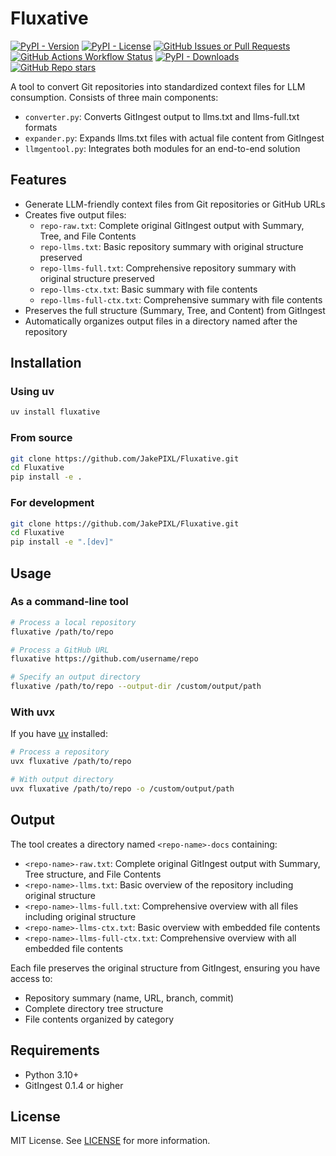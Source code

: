 # Fluxative

[<img src="https://img.shields.io/pypi/v/fluxative" alt="PyPI - Version">](https://pypi.org/project/fluxative/)
[<img src="https://img.shields.io/pypi/l/fluxative" alt="PyPI - License">](https://github.com/JakePIXL/fluxative/blob/main/LICENSE)
[<img src="https://img.shields.io/github/issues/JakePIXL/fluxative" alt="GitHub Issues or Pull Requests">](https://github.com/JakePIXL/fluxative/issues)
[<img src="https://img.shields.io/github/actions/workflow/status/JakePIXL/Fluxative/python-publish.yml" alt="GitHub Actions Workflow Status">](https://github.com/JakePIXL/fluxative/actions)
[<img src="https://img.shields.io/pypi/dm/fluxative" alt="PyPI - Downloads">](https://pypi.org/project/fluxative/)
[<img src="https://img.shields.io/github/stars/JakePIXL/fluxative" alt="GitHub Repo stars">](https://github.com/JakePIXL/fluxative/stargazers)


A tool to convert Git repositories into standardized context files for LLM consumption. Consists of three main components:

- `converter.py`: Converts GitIngest output to llms.txt and llms-full.txt formats
- `expander.py`: Expands llms.txt files with actual file content from GitIngest
- `llmgentool.py`: Integrates both modules for an end-to-end solution

## Features

- Generate LLM-friendly context files from Git repositories or GitHub URLs
- Creates five output files:
  - `repo-raw.txt`: Complete original GitIngest output with Summary, Tree, and File Contents
  - `repo-llms.txt`: Basic repository summary with original structure preserved
  - `repo-llms-full.txt`: Comprehensive repository summary with original structure preserved
  - `repo-llms-ctx.txt`: Basic summary with file contents
  - `repo-llms-full-ctx.txt`: Comprehensive summary with file contents
- Preserves the full structure (Summary, Tree, and Content) from GitIngest
- Automatically organizes output files in a directory named after the repository

## Installation

### Using uv

```bash
uv install fluxative
```

### From source

```bash
git clone https://github.com/JakePIXL/Fluxative.git
cd Fluxative
pip install -e .
```

### For development

```bash
git clone https://github.com/JakePIXL/Fluxative.git
cd Fluxative
pip install -e ".[dev]"
```

## Usage

### As a command-line tool

```bash
# Process a local repository
fluxative /path/to/repo

# Process a GitHub URL
fluxative https://github.com/username/repo

# Specify an output directory
fluxative /path/to/repo --output-dir /custom/output/path
```

### With uvx

If you have [uv](https://docs.astral.sh/uv) installed:

```bash
# Process a repository
uvx fluxative /path/to/repo

# With output directory
uvx fluxative /path/to/repo -o /custom/output/path
```

## Output

The tool creates a directory named `<repo-name>-docs` containing:

- `<repo-name>-raw.txt`: Complete original GitIngest output with Summary, Tree structure, and File Contents
- `<repo-name>-llms.txt`: Basic overview of the repository including original structure
- `<repo-name>-llms-full.txt`: Comprehensive overview with all files including original structure
- `<repo-name>-llms-ctx.txt`: Basic overview with embedded file contents
- `<repo-name>-llms-full-ctx.txt`: Comprehensive overview with all embedded file contents

Each file preserves the original structure from GitIngest, ensuring you have access to:
- Repository summary (name, URL, branch, commit)
- Complete directory tree structure
- File contents organized by category

## Requirements

- Python 3.10+
- GitIngest 0.1.4 or higher

## License

MIT License. See [LICENSE](LICENSE) for more information.
